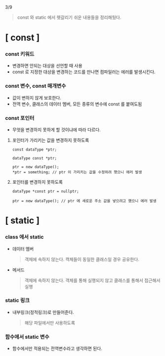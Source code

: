 3/9
> const 와 static 에서 헷갈리기 쉬운 내용들을 정리해뒀다.

# [ const ]

### const 키워드
- 변경하면 안되는 대상을 선언할 때 사용
- const 로 지정한 대상을 변경하는 코드를 만나면 컴파일러는 에러를 발생시킨다.



### const 변수, const 매개변수
- 값이 변하지 않게 보호한다.
- 전역 변수, 클래스의 데이터 멤버, 모든 종류의 변수에 const 를 붙여도됨


### const 포인터
- 무엇을 변경하지 못하게 할 것이냐에 따라 다르다.

1. 포인터가 가리키는 값을 변경하지 못하도록
    ```
    const dataType *ptr;

    dataType const *ptr;

    ptr = new dataType();
    *ptr = something; // ptr 이 가리키는 값을 수정하려 햇으니 에러 발생
    ```

2. 포인터를 변경하지 못하도록
    ```
    dataType *const ptr = nullptr;

    ptr = new dataType(); // ptr 에 새로운 주소 값을 넣으려고 했으니 에러 발생
    ```




# [ static ]


### class 에서 static

- 데이터 멤버
    > 객체에 속하지 않는다.
    > 캑체들이 동일한 클래스일 경우 공유한다.

- 메서드
    > 객체에 속하지 않는다.
    > 객체를 통해 실행되지 않고 클래스를 통해서 접근해서 실행

### static 링크
- 내부링크(정적링크)로 만들어준다.
    > 해당 파일에서만 사용하도록

### 함수에서 static 변수
- 함수에서만 적용되는 전역변수라고 생각하면 된다.